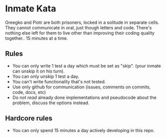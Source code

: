 # Inmate Kata

Greegko and Piotr are both prisoners, locked in a solitude in separate cells. They cannot communicate in oral, just though letters and code. There's nothing else left for them to live other than improving their coding quality together.. 15 minutes at a time.

## Rules

- You can only write 1 test a day which must be set as "skip". (your inmate can unskip it on his turn).
- You can only unskip 1 test a day.
- You can't write functionality that's not tested.
- Use only github for communication (issues, comments on commits, code, docs, etc)
- Do not *read* already done implementations and pseudocode about the problem, discuss the options instead.

## Hardcore rules

- You can only spend 15 minutes a day actively developing in this repo.

